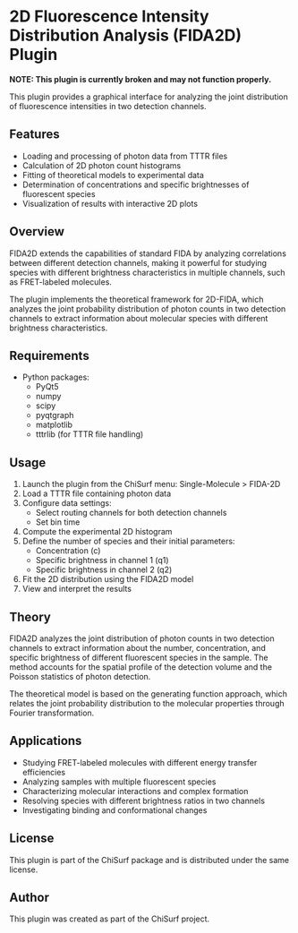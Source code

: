 # 2D Fluorescence Intensity Distribution Analysis (FIDA2D) Plugin

**NOTE: This plugin is currently broken and may not function properly.**

This plugin provides a graphical interface for analyzing the joint distribution of fluorescence intensities in two detection channels.

## Features

- Loading and processing of photon data from TTTR files
- Calculation of 2D photon count histograms
- Fitting of theoretical models to experimental data
- Determination of concentrations and specific brightnesses of fluorescent species
- Visualization of results with interactive 2D plots

## Overview

FIDA2D extends the capabilities of standard FIDA by analyzing correlations between different detection channels, making it powerful for studying species with different brightness characteristics in multiple channels, such as FRET-labeled molecules.

The plugin implements the theoretical framework for 2D-FIDA, which analyzes the joint probability distribution of photon counts in two detection channels to extract information about molecular species with different brightness characteristics.

## Requirements

- Python packages:
  - PyQt5
  - numpy
  - scipy
  - pyqtgraph
  - matplotlib
  - tttrlib (for TTTR file handling)

## Usage

1. Launch the plugin from the ChiSurf menu: Single-Molecule > FIDA-2D
2. Load a TTTR file containing photon data
3. Configure data settings:
   - Select routing channels for both detection channels
   - Set bin time
4. Compute the experimental 2D histogram
5. Define the number of species and their initial parameters:
   - Concentration (c)
   - Specific brightness in channel 1 (q1)
   - Specific brightness in channel 2 (q2)
6. Fit the 2D distribution using the FIDA2D model
7. View and interpret the results

## Theory

FIDA2D analyzes the joint distribution of photon counts in two detection channels to extract information about the number, concentration, and specific brightness of different fluorescent species in the sample. The method accounts for the spatial profile of the detection volume and the Poisson statistics of photon detection.

The theoretical model is based on the generating function approach, which relates the joint probability distribution to the molecular properties through Fourier transformation.

## Applications

- Studying FRET-labeled molecules with different energy transfer efficiencies
- Analyzing samples with multiple fluorescent species
- Characterizing molecular interactions and complex formation
- Resolving species with different brightness ratios in two channels
- Investigating binding and conformational changes

## License

This plugin is part of the ChiSurf package and is distributed under the same license.

## Author

This plugin was created as part of the ChiSurf project.